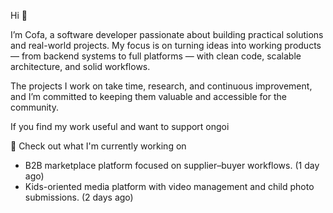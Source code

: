 Hi 👋

I’m Cofa, a software developer passionate about building practical solutions and real-world projects. My focus is on turning ideas into working products — from backend systems to full platforms — with clean code, scalable architecture, and solid workflows.

The projects I work on take time, research, and continuous improvement, and I’m committed to keeping them valuable and accessible for the community.

If you find my work useful and want to support ongoi

👷 Check out what I'm currently working on
- B2B marketplace platform focused on supplier–buyer workflows. (1 day ago)
- Kids-oriented media platform with video management and child photo submissions. (2 days ago)





